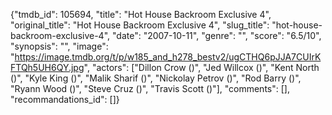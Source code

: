{"tmdb_id": 105694, "title": "Hot House Backroom Exclusive 4", "original_title": "Hot House Backroom Exclusive 4", "slug_title": "hot-house-backroom-exclusive-4", "date": "2007-10-11", "genre": "", "score": "6.5/10", "synopsis": "", "image": "https://image.tmdb.org/t/p/w185_and_h278_bestv2/ugCTHQ6pJJA7CUIrKFTQh5UH6QY.jpg", "actors": ["Dillon Crow ()", "Jed Willcox ()", "Kent North ()", "Kyle King ()", "Malik Sharif ()", "Nickolay Petrov ()", "Rod Barry ()", "Ryann Wood ()", "Steve Cruz ()", "Travis Scott ()"], "comments": [], "recommandations_id": []}